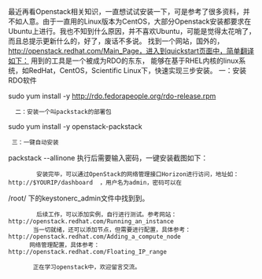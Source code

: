 

最近再看Openstack相关知识，一直想试试安装一下，可是参考了很多资料，并不如人意。由于一直用的Linux版本为CentOS，大部分Openstack安装都要求在Ubuntu上进行。我也不知到什么原因，并不喜欢Ubuntu，可能是觉得太花哨了，而且总提示更新什么的，好了，废话不多说。
       找到一个网站，国外的，  http://openstack.redhat.com/Main_Page，进入到quickstart页面中，简单翻译如下：
       用到的工具是一个被成为RDO的东东， 能够在基于RHEL内核的linux系统，如RedHat，CentOS，Scientific Linux下，快速实现三步安装。
      一：安装RDO软件
    
sudo yum install -y http://rdo.fedorapeople.org/rdo-release.rpm
      
      二：安装一个叫packstack的部署包
 
sudo yum install -y openstack-packstack

     三：一键自动安装

packstack --allinone
       执行后需要输入密码，一键安装截图如下：

            安装完毕，可以通过OpenStack的网络管理接口Horizon进行访问，地址如：http://$YOURIP/dashboard  ，用户名为admin，密码可以在
/root/ 下的keystonerc_admin文件中找到到。
         
            后续工作，可以添加实例，自行进行测试。参考网站：http://openstack.redhat.com/Running_an_instance
           当一切就绪，还可以添加节点，但需要进行配置，具体参考： http://openstack.redhat.com/Adding_a_compute_node
          网络管理配置，具体参考：http://openstack.redhat.com/Floating_IP_range
        
           正在学习openstack中，欢迎留言交流。